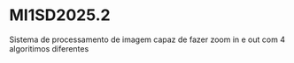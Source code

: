 # MI1SD2025.2
Sistema de processamento de imagem capaz de fazer zoom in e out com 4 algoritimos diferentes
